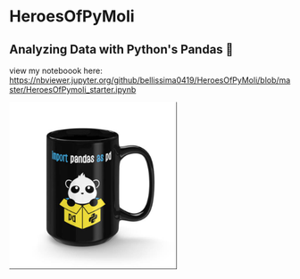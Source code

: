 # HeroesOfPyMoli

## Analyzing  Data with Python's Pandas  🐼

view my noteboook here: https://nbviewer.jupyter.org/github/bellissima0419/HeroesOfPyMoli/blob/master/HeroesOfPymoli_starter.ipynb

<img src="./images/import_pandas.png" width="300">
